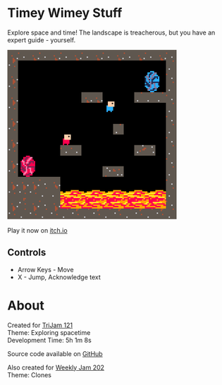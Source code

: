 # Timey Wimey Stuff
Explore space and time! The landscape is treacherous, but you have an expert guide - yourself.


[![A volcanic chamber with 2 identical characters and 2 temporal portals](images/cover.png)](https://caterpillargames.itch.io/timey-wimey-stuff)

Play it now on [itch.io](https://caterpillargames.itch.io/timey-wimey-stuff)


## Controls
* Arrow Keys - Move
* X - Jump, Acknowledge text




# About
Created for [TriJam 121](https://itch.io/jam/trijam-121/entries)  
Theme: Exploring spacetime  
Development Time: 5h 1m 8s  


Source code available on [GitHub](https://github.com/CaterpillarGames/pico8-games/tree/master/carts/timey-wimey-stuff)




Also created for [Weekly Jam 202](https://itch.io/jam/weekly-game-jam-202)  
Theme: Clones